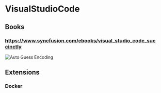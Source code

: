# VisualStudioCode
## Books
### https://www.syncfusion.com/ebooks/visual_studio_code_succinctly
![Auto Guess Encoding](https://snipboard.io/36Txfc.jpg)
## Extensions
### Docker
